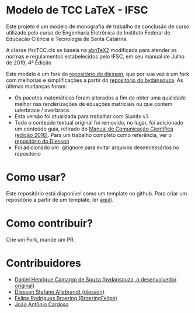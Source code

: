 # Modelo de TCC LaTeX - IFSC

Este projeto é um modelo de monografia de trabalho de conclusão de curso 
utilizado pelo curso de Engenharia Eletrônica do Instituto Federal de Educação 
Ciência e Tecnologia de Santa Catarina.

A classe ifscTCC.cls se baseia na [abnTeX2](https://github.com/abntex/abntex2) 
modificada para atender as normas e regulamentos estabelecidos pelo IFSC, 
em seu manual de Julho de 2019, 4ª Edição

Este modelo é um fork do [repositório do diesson](https://github.com/diesson/Modelo-de-TCC-Engenharia-eletronica), 
que por sua vez é um fork com melhorias e simplificações a partir do 
[repositório do bydansouza](https://github.com/bydansouza/ifscTCC). As últimas mudanças foram:
 * Os pacotes matemáticos foram alterados a fim de obter uma qualidade melhor
   nas renderizações de equações matriciais ou que contem uderbrace / overbrace.
 * Esta versão foi atualizada para trabalhar com Siunitx v3
 * Todo o conteúdo textual original foi removido, no lugar, foi adicionado um
 conteúdo guia, retirado do [Manual de Comunicação Científica (edição 2016)](https://www.ifsc.edu.br/documents/30725/188971/IFSC_manual_comunicacao_cientifica_maio_2016.pdf/58c017ce-c9e1-e36f-03b7-ea26b58f7d97). 
   Para um trabalho completo como referência, ver o [repositório do Diesson](https://github.com/diesson/Modelo-de-TCC-Engenharia-eletronica)
 * Foi adicionado um .gitignore para evitar arquivos desnecessários no repositório

# Como usar?
Este repositório está disponível como um template no github. Para criar um 
repositório a partir de um template, ler [aqui](https://docs.github.com/pt/github/creating-cloning-and-archiving-repositories/creating-a-repository-on-github/creating-a-repository-from-a-template)).

# Como contribuir?
Crie um Fork, mande um PR.

# Contribuidores
 * [Daniel Henrique Camargo de Souza (bydansouza, o desenvolvedor original)](https://github.com/bydansouza)
 * [Diesson Stefano Allebrandt (diesson)](https://github.com/diesson)
 * [Felipe Rodrigues Broering (BroeringFelipe)](https://github.com/BroeringFelipe)
 * [João Antônio Cardoso](https://github.com/joaoanoniocardoso)

